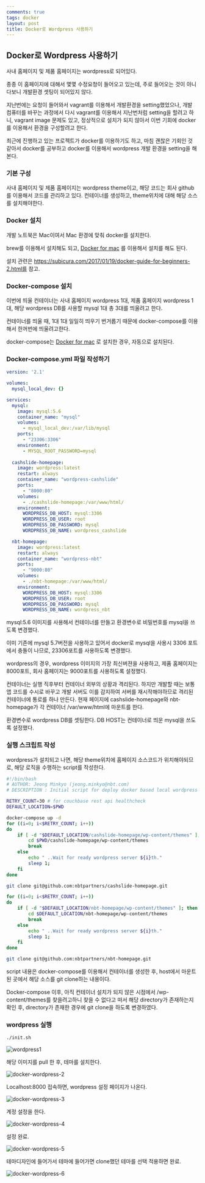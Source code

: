 ```yaml
---
comments: true
tags: docker
layout: post
title: Docker로 Wordpress 사용하기
---
```




## Docker로 Wordpress 사용하기

사내 홈페이지 및 제품 홈페이지는 wordpress로 되어있다.

종종 이 홈페이지에 대해서 몇몇 수정요청이 들어오고 있는데, 주로 들어오는 것이 아니다보니 개발환경 셋팅이 되어있지 않다.

지난번에는 요청이 들어와서 vagrant를 이용해서 개발환경을 setting했었으나, 개발 컴퓨터를 바꾸는 과정에서 다시 vagrant를 이용해서 지난번처럼 setting을 할려고 하니, vagrant image 문제도 있고, 정상적으로 설치가 되지 않아서 이번 기회에 docker를 이용해서 환경을 구성할려고 한다.

최근에 진행하고 있는 프로젝트가 docker를 이용하기도 하고, 마침 괜찮은 기회인 것 같아서 docker를 공부하고 docker를 이용해서 wordpress 개발 환경을 setting을 해본다.



### 기본 구성

사내 홈페이지 및 제품 홈페이지는 wordpress theme이고, 해당 코드는 회사 github를 이용해서 코드를 관리하고 있다. 컨테이너를 생성하고, theme위치에 대해 해당 소스를 설치해야한다.



### Docker 설치

개발 노트북은 Mac이여서 Mac 환경에 맞춰 docker를 설치한다.

brew를 이용해서 설치해도 되고, [Docker for mac](https://docs.docker.com/docker-for-mac) 를 이용해서 설치를 해도 된다.

설치 관련은 https://subicura.com/2017/01/19/docker-guide-for-beginners-2.html를 참고.



### Docker-compose 설치

이번에 띄울 컨테이너는 사내 홈페이지 wordpress 1대, 제품 홈페이지 wordpress 1대, 해당 wordpress DB를 사용할 mysql 1대 총 3대를 띄울려고 한다.

컨테이너를 띄울 때, 1대 1대 일일히 띄우기 번거롭기 때문에 docker-compose를 이용해서 한꺼번에 띄울려고한다.

docker-compose는 [Docker for mac](https://docs.docker.com/docker-for-mac) 로 설치한 경우, 자동으로 설치된다.



### Docker-compose.yml 파일 작성하기

```yml
version: '2.1'

volumes:
  mysql_local_dev: {}

services:
  mysql:
    image: mysql:5.6
    container_name: "mysql"
    volumes:
      - mysql_local_dev:/var/lib/mysql
    ports:
      - "23306:3306"
    environment:
      - MYSQL_ROOT_PASSWORD=mysql
      
  cashslide-homepage:
    image: wordpress:latest
    restart: always
    container_name: "wordpress-cashslide"
    ports:
      - "8000:80"
    volumes:
      - ./cashslide-homepage:/var/www/html/
    environment:
      WORDPRESS_DB_HOST: mysql:3306
      WORDPRESS_DB_USER: root
      WORDPRESS_DB_PASSWORD: mysql
      WORDPRESS_DB_NAME: wordpress_cashslide

  nbt-homepage:
    image: wordpress:latest
    restart: always
    container_name: "wordpress-nbt"
    ports:
      - "9000:80"
    volumes:
      - ./nbt-homepage:/var/www/html/
    environment:
      WORDPRESS_DB_HOST: mysql:3306
      WORDPRESS_DB_USER: root
      WORDPRESS_DB_PASSWORD: mysql
      WORDPRESS_DB_NAME: wordpress_nbt
```

mysql:5.6 이미지를 사용해서 컨테이너를 만들고 환경변수로 비밀번호를 mysql을 쓰도록 변경했다.

이미 기존에 mysql 5.7버전을 사용하고 있어서 docker로 mysql을 사용시 3306 포트에서 충돌이 나므로, 23306포트를 사용하도록 변경했다.

wordpress의 경우,  wordpress 이미지의 가장 최신버젼을 사용하고, 제품 홈페이지는 8000포트, 회사 홈페이지는 9000포트를 사용하도록 설정했다.

컨테이너는 실행 직후부터 컨테이너 외부의 상황과 격리된다. 하지만 개발할 때는 보통 앱 코드를 수시로 바꾸고 개발 서버도 이를 감지하여 서버를 재시작해야하므로 격리된 컨테이너에 통로를 하나 만든다.  현재 페이지에 cashslide-homepage와 nbt-homepage가 각 컨테이너 /var/www/html에 마운트를 한다.

환경변수로 wordpress DB를 셋팅한다. DB HOST는 컨테이너로 띄운 mysql을 쓰도록 설정했다.



### 실행 스크립트 작성

wordpress가 설치되고 나면, 해당 theme위치에 홈페이지 소스코드가 위치해야되므로, 해당 로직을 수행하는 script를 작성한다.

```bash
#!/bin/bash
# AUTHOR: Jeong Minkyo (jeong.minkyo@nbt.com)
# DESCRIPTION : Initial script for deploy docker based local wordpress homepage develpement environment.

RETRY_COUNT=30 # for couchbase rest api healthcheck
DEFAULT_LOCATION=$PWD

docker-compose up -d
for ((i=0; i<$RETRY_COUNT; i++))
do
    if [ -d "$DEFAULT_LOCATION/cashslide-homepage/wp-content/themes" ]; then
        cd $PWD/cashslide-homepage/wp-content/themes
        break
    else
        echo " ..Wait for ready wordpress server ${i}th."
        sleep 1;
    fi
done

git clone git@github.com:nbtpartners/cashslide-homepage.git

for ((i=0; i<$RETRY_COUNT; i++))
do
    if [ -d "$DEFAULT_LOCATION/nbt-homepage/wp-content/themes" ]; then
        cd $DEFAULT_LOCATION/nbt-homepage/wp-content/themes
        break
    else
        echo " ..Wait for ready wordpress server ${i}th."
        sleep 1;
    fi
done

git clone git@github.com:nbtpartners/nbt-homepage.git
```

script 내용은 docker-compose를 이용해서 컨테이너를 생성한 후, host에서 마운트 된 곳에서 해당 소스를 git clone하는 내용이다.

Docker-compose 이후, 아직 컨테이너 설치가 되지 않은 시점에서 /wp-content/themes를 찾을려고하니 찾을 수 없다고 떠서 해당 directory가 존재하는지 확인 후, directory가 존재한 경우에 git clone을 하도록 변경하였다.



### wordpress 실행

```bash
./init.sh
```

![wordpress1](../assets/images/docker-wordpress-1.png)

해당 이미지를 pull 한 후, 테마를 설치한다.



![docker-wordpress-2](../assets/images/wordpress-2.png)

Localhost:8000 접속하면, wordpress 설정 페이지가 나온다.



![docker-wordpress-3](../assets/images/docker-wordpress-3.png)

계정 설정을 한다.



![docker-wordpress-4](../assets/images/docker-wordpress-4.png)

설정 완료.



![docker-wordpress-5](../assets/images/docker-wordpress-5.png)

테마디자인에 들어가서 테마에 들어가면 clone했던 테마를 선택 적용하면 완료.



![docker-wordpress-6](../assets/images/docker-wordpress-6.png)